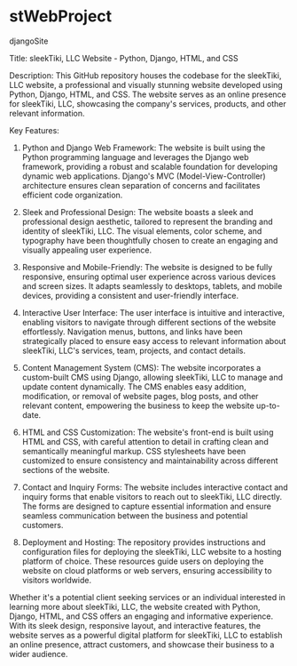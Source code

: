 # stWebProject
djangoSite


Title: sleekTiki, LLC Website - Python, Django, HTML, and CSS

Description:
This GitHub repository houses the codebase for the sleekTiki, LLC website, a professional and visually stunning website developed using Python, Django, HTML, and CSS. The website serves as an online presence for sleekTiki, LLC, showcasing the company's services, products, and other relevant information.

Key Features:
1. Python and Django Web Framework: The website is built using the Python programming language and leverages the Django web framework, providing a robust and scalable foundation for developing dynamic web applications. Django's MVC (Model-View-Controller) architecture ensures clean separation of concerns and facilitates efficient code organization.

2. Sleek and Professional Design: The website boasts a sleek and professional design aesthetic, tailored to represent the branding and identity of sleekTiki, LLC. The visual elements, color scheme, and typography have been thoughtfully chosen to create an engaging and visually appealing user experience.

3. Responsive and Mobile-Friendly: The website is designed to be fully responsive, ensuring optimal user experience across various devices and screen sizes. It adapts seamlessly to desktops, tablets, and mobile devices, providing a consistent and user-friendly interface.

4. Interactive User Interface: The user interface is intuitive and interactive, enabling visitors to navigate through different sections of the website effortlessly. Navigation menus, buttons, and links have been strategically placed to ensure easy access to relevant information about sleekTiki, LLC's services, team, projects, and contact details.

5. Content Management System (CMS): The website incorporates a custom-built CMS using Django, allowing sleekTiki, LLC to manage and update content dynamically. The CMS enables easy addition, modification, or removal of website pages, blog posts, and other relevant content, empowering the business to keep the website up-to-date.

6. HTML and CSS Customization: The website's front-end is built using HTML and CSS, with careful attention to detail in crafting clean and semantically meaningful markup. CSS stylesheets have been customized to ensure consistency and maintainability across different sections of the website.

7. Contact and Inquiry Forms: The website includes interactive contact and inquiry forms that enable visitors to reach out to sleekTiki, LLC directly. The forms are designed to capture essential information and ensure seamless communication between the business and potential customers.

8. Deployment and Hosting: The repository provides instructions and configuration files for deploying the sleekTiki, LLC website to a hosting platform of choice. These resources guide users on deploying the website on cloud platforms or web servers, ensuring accessibility to visitors worldwide.

Whether it's a potential client seeking services or an individual interested in learning more about sleekTiki, LLC, the website created with Python, Django, HTML, and CSS offers an engaging and informative experience. With its sleek design, responsive layout, and interactive features, the website serves as a powerful digital platform for sleekTiki, LLC to establish an online presence, attract customers, and showcase their business to a wider audience.
